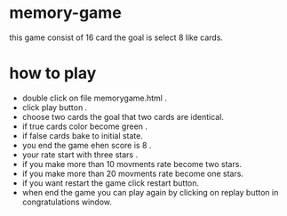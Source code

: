# memory-game
this game consist of 16 card the goal is select 8 like cards. 
# how to play
- double click on file memorygame.html .
- click play button .
- choose two cards the goal that two cards are identical.
- if true cards color become green .
- if false cards bake to initial state.
- you end the game ehen score is 8 .
- your rate start with three stars .
- if you make more than 10 movments rate become two stars.
- if you make more than 20 movments rate become one stars.
- if you want restart the game click restart button.
- when end the game you can play again by clicking on replay button in congratulations window.

